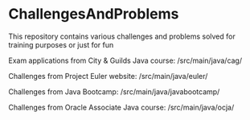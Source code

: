 # ChallengesAndProblems
This repository contains various challenges and problems solved for training purposes or just for fun

Exam applications from City & Guilds Java course:
/src/main/java/cag/

Challenges from Project Euler website:
/src/main/java/euler/

Challenges from Java Bootcamp:
/src/main/java/javabootcamp/

Challenges from Oracle Associate Java course:
/src/main/java/ocja/
